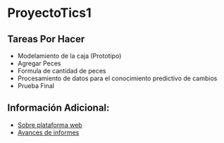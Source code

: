 # ProyectoTics1

## Tareas Por Hacer

  - Modelamiento de la caja (Prototipo)
  - Agregar Peces
  - Formula de cantidad de peces
  - Procesamiento de datos para el conocimiento predictivo de cambios
  - Prueba Final
  
## Información Adicional:

  - [Sobre plataforma web](https://github.com/IgnacioYanjari/ProyectoTics1/tree/master/Web)
  - [Avances de informes](https://github.com/IgnacioYanjari/ProyectoTics1/tree/master/Avances)
